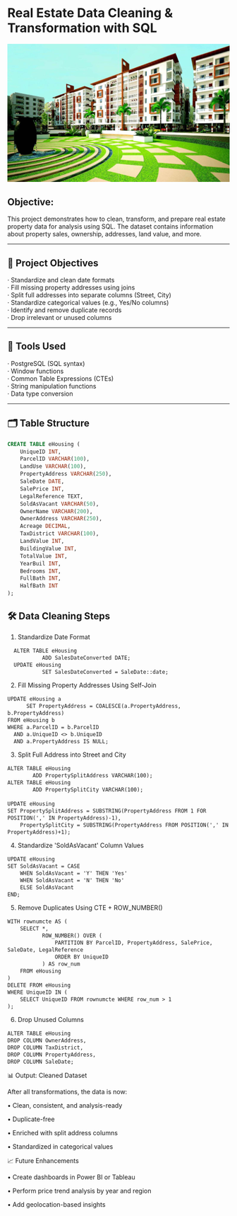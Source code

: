# Real Estate Data Cleaning & Transformation with SQL
![E Housing logo](https://github.com/vikassaraswatiitg26/EHousing_sql_project/blob/main/EHousing_logo.jpeg)

## Objective:

This project demonstrates how to clean, transform, and prepare real estate property data for analysis using SQL. The dataset contains information about property sales, ownership, addresses, land value, and more.

---

## 📌 Project Objectives

· Standardize and clean date formats  
· Fill missing property addresses using joins  
· Split full addresses into separate columns (Street, City)  
· Standardize categorical values (e.g., Yes/No columns)  
· Identify and remove duplicate records  
· Drop irrelevant or unused columns  

---

## 🧰 Tools Used

· PostgreSQL (SQL syntax)  
· Window functions  
· Common Table Expressions (CTEs)  
· String manipulation functions  
· Data type conversion  

---

## 🗂️ Table Structure

```sql
CREATE TABLE eHousing (
    UniqueID INT,
    ParcelID VARCHAR(100),
    LandUse VARCHAR(100),
    PropertyAddress VARCHAR(250),
    SaleDate DATE,
    SalePrice INT,
    LegalReference TEXT,
    SoldAsVacant VARCHAR(50),
    OwnerName VARCHAR(200),
    OwnerAddress VARCHAR(250),
    Acreage DECIMAL,
    TaxDistrict VARCHAR(100),
    LandValue INT,
    BuildingValue INT,
    TotalValue INT,
    YearBuil INT,
    Bedrooms INT,
    FullBath INT,
    HalfBath INT
);


```
## 🛠️ Data Cleaning Steps
1. Standardize Date Format
```
  ALTER TABLE eHousing
           ADD SalesDateConverted DATE;
  UPDATE eHousing
           SET SalesDateConverted = SaleDate::date;
```

2. Fill Missing Property Addresses Using Self-Join
```
UPDATE eHousing a
      SET PropertyAddress = COALESCE(a.PropertyAddress, b.PropertyAddress)
FROM eHousing b
WHERE a.ParcelID = b.ParcelID
  AND a.UniqueID <> b.UniqueID
  AND a.PropertyAddress IS NULL;
```

3. Split Full Address into Street and City

```
ALTER TABLE eHousing
        ADD PropertySplitAddress VARCHAR(100);
ALTER TABLE eHousing
        ADD PropertySplitCity VARCHAR(100);

UPDATE eHousing
SET PropertySplitAddress = SUBSTRING(PropertyAddress FROM 1 FOR POSITION(',' IN PropertyAddress)-1),
    PropertySplitCity = SUBSTRING(PropertyAddress FROM POSITION(',' IN PropertyAddress)+1);

```

4.  Standardize 'SoldAsVacant' Column Values

```
UPDATE eHousing
SET SoldAsVacant = CASE
    WHEN SoldAsVacant = 'Y' THEN 'Yes'
    WHEN SoldAsVacant = 'N' THEN 'No'
    ELSE SoldAsVacant
END;
```

5.  Remove Duplicates Using CTE + ROW_NUMBER()

```
WITH rownumcte AS (
    SELECT *,
           ROW_NUMBER() OVER (
               PARTITION BY ParcelID, PropertyAddress, SalePrice, SaleDate, LegalReference
               ORDER BY UniqueID
           ) AS row_num
    FROM eHousing
)
DELETE FROM eHousing
WHERE UniqueID IN (
    SELECT UniqueID FROM rownumcte WHERE row_num > 1
);

```

6.  Drop Unused Columns

```
ALTER TABLE eHousing
DROP COLUMN OwnerAddress,
DROP COLUMN TaxDistrict,
DROP COLUMN PropertyAddress,
DROP COLUMN SaleDate;

```

📊 Output: Cleaned Dataset

 After all transformations, the data is now:

  • Clean, consistent, and analysis-ready 
  
  • Duplicate-free
  
  • Enriched with split address columns
  
  • Standardized in categorical values

📈 Future Enhancements

  • Create dashboards in Power BI or Tableau
  
  • Perform price trend analysis by year and region
  
  • Add geolocation-based insights

